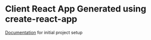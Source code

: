 # Client React App Generated using create-react-app
[Documentation](./docs/BOILERPLATE.md) for initial project setup
